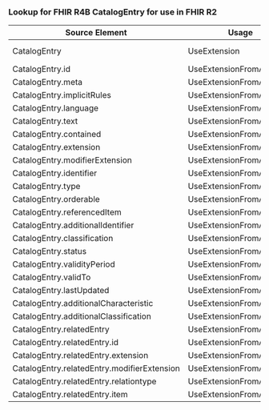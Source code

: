 ### Lookup for FHIR R4B CatalogEntry for use in FHIR R2

| Source Element | Usage | Target |
| -------------- | ----- | ------ |
| CatalogEntry | UseExtension | http://hl7.org/fhir/4.3/StructureDefinition/extension-CatalogEntry |
| CatalogEntry.id | UseExtensionFromAncestor | - |
| CatalogEntry.meta | UseExtensionFromAncestor | - |
| CatalogEntry.implicitRules | UseExtensionFromAncestor | - |
| CatalogEntry.language | UseExtensionFromAncestor | - |
| CatalogEntry.text | UseExtensionFromAncestor | - |
| CatalogEntry.contained | UseExtensionFromAncestor | - |
| CatalogEntry.extension | UseExtensionFromAncestor | - |
| CatalogEntry.modifierExtension | UseExtensionFromAncestor | - |
| CatalogEntry.identifier | UseExtensionFromAncestor | - |
| CatalogEntry.type | UseExtensionFromAncestor | - |
| CatalogEntry.orderable | UseExtensionFromAncestor | - |
| CatalogEntry.referencedItem | UseExtensionFromAncestor | - |
| CatalogEntry.additionalIdentifier | UseExtensionFromAncestor | - |
| CatalogEntry.classification | UseExtensionFromAncestor | - |
| CatalogEntry.status | UseExtensionFromAncestor | - |
| CatalogEntry.validityPeriod | UseExtensionFromAncestor | - |
| CatalogEntry.validTo | UseExtensionFromAncestor | - |
| CatalogEntry.lastUpdated | UseExtensionFromAncestor | - |
| CatalogEntry.additionalCharacteristic | UseExtensionFromAncestor | - |
| CatalogEntry.additionalClassification | UseExtensionFromAncestor | - |
| CatalogEntry.relatedEntry | UseExtensionFromAncestor | - |
| CatalogEntry.relatedEntry.id | UseExtensionFromAncestor | - |
| CatalogEntry.relatedEntry.extension | UseExtensionFromAncestor | - |
| CatalogEntry.relatedEntry.modifierExtension | UseExtensionFromAncestor | - |
| CatalogEntry.relatedEntry.relationtype | UseExtensionFromAncestor | - |
| CatalogEntry.relatedEntry.item | UseExtensionFromAncestor | - |
